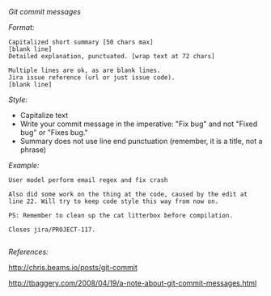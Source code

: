 *Git commit messages*

_*Format:*_

```
Capitalized short summary [50 chars max]
[blank line]
Detailed explanation, punctuated. [wrap text at 72 chars]

Multiple lines are ok, as are blank lines.
Jira issue reference (url or just issue code).
[blank line]

```


_*Style:*_

- Capitalize text
- Write your commit message in the imperative: "Fix bug" and not "Fixed bug" or "Fixes bug."
- Summary does not use line end punctuation (remember, it is a title, not a phrase)


_*Example:*_

```
User model perform email regex and fix crash

Also did some work on the thing at the code, caused by the edit at
line 22. Will try to keep code style this way from now on.

PS: Remember to clean up the cat litterbox before compilation.

Closes jira/PROJECT-117.


```


_*References:*_

http://chris.beams.io/posts/git-commit

http://tbaggery.com/2008/04/19/a-note-about-git-commit-messages.html
